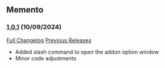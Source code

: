 ## Memento

### [1.0.1](https://github.com/diomsg-code/Memento/tree/1.0.1) (10/09/2024)
[Full Changelog](https://github.com/diomsg-code/Memento/compare/DF-3.4.7...DF-3.4.8) [Previous Releases](https://github.com/diomsg-code/Memento/releases)

- Added slash command to open the addon option window
- Minor code adjustments
